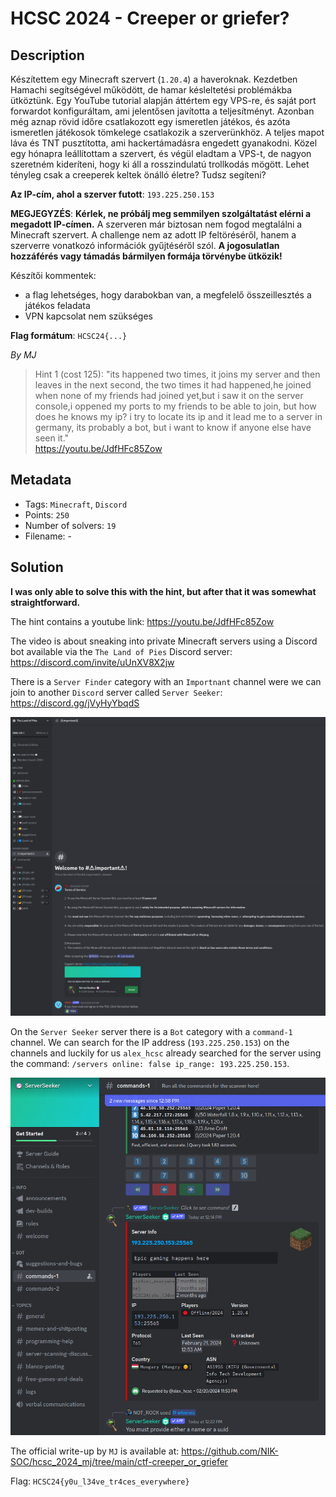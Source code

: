 # HCSC 2024 - Creeper or griefer?

## Description

Készítettem egy Minecraft szervert (`1.20.4`) a haveroknak. Kezdetben Hamachi segítségével működött, de hamar késleltetési problémákba ütköztünk. Egy YouTube tutorial alapján áttértem egy VPS-re, és saját port forwardot konfiguráltam, ami jelentősen javította a teljesítményt. Azonban még aznap rövid időre csatlakozott egy ismeretlen játékos, és azóta ismeretlen játékosok tömkelege csatlakozik a szerverünkhöz. A teljes mapot láva és TNT pusztította, ami hackertámadásra engedett gyanakodni. Közel egy hónapra leállítottam a szervert, és végül eladtam a VPS-t, de nagyon szeretném kideríteni, hogy ki áll a rosszindulatú trollkodás mögött. Lehet tényleg csak a creeperek keltek önálló életre? Tudsz segíteni?

**Az IP-cím, ahol a szerver futott**: `193.225.250.153`

**MEGJEGYZÉS**: **Kérlek, ne próbálj meg semmilyen szolgáltatást elérni a megadott IP-címen.** A szerveren már biztosan nem fogod megtalálni a Minecraft szervert. A challenge nem az adott IP feltöréséről, hanem a szerverre vonatkozó információk gyűjtéséről szól. **A jogosulatlan hozzáférés vagy támadás bármilyen formája törvénybe ütközik!**

Készítői kommentek:
* a flag lehetséges, hogy darabokban van, a megfelelő összeillesztés a játékos feladata
* VPN kapcsolat nem szükséges

**Flag formátum**: `HCSC24{...}`

*By MJ*

> Hint 1 (cost 125): "its happened two times, it joins my server and then leaves in the next second, the two times it had happened,he joined when none of my friends had joined yet,but i saw it on the server console,i oppened my ports to my friends to be able to join, but how does he knows my ip? i try to locate its ip and it lead me to a server in germany, its probably a bot, but i want to know if anyone else have seen it."<br>
<https://youtu.be/JdfHFc85Zow>

## Metadata

- Tags: `Minecraft`, `Discord`
- Points: `250`
- Number of solvers: `19`
- Filename: -

## Solution

**I was only able to solve this with the hint, but after that it was somewhat straightforward.**

The hint contains a youtube link: <https://youtu.be/JdfHFc85Zow>

The video is about sneaking into private Minecraft servers using a Discord bot available via the `The Land of Pies` Discord server: <https://discord.com/invite/uUnXV8X2jw>

There is a `Server Finder` category with an `Importnant` channel were we can join to another `Discord` server called `Server Seeker`: <https://discord.gg/jVyHyYbqdS>

![The Land of Pies](media/land-of-pies.png)

On the `Server Seeker` server there is a `Bot` category with a `command-1` channel. We can search for the IP address (`193.225.250.153`) on the channels and luckily for us `alex_hcsc` already searched for the server using the command: `/servers online: false ip_range: 193.225.250.153`.

![Server Seeker](media/server-seeker.png)

The official write-up by `MJ` is available at: <https://github.com/NIK-SOC/hcsc_2024_mj/tree/main/ctf-creeper_or_griefer>

Flag: `HCSC24{y0u_l34ve_tr4ces_everywhere}`